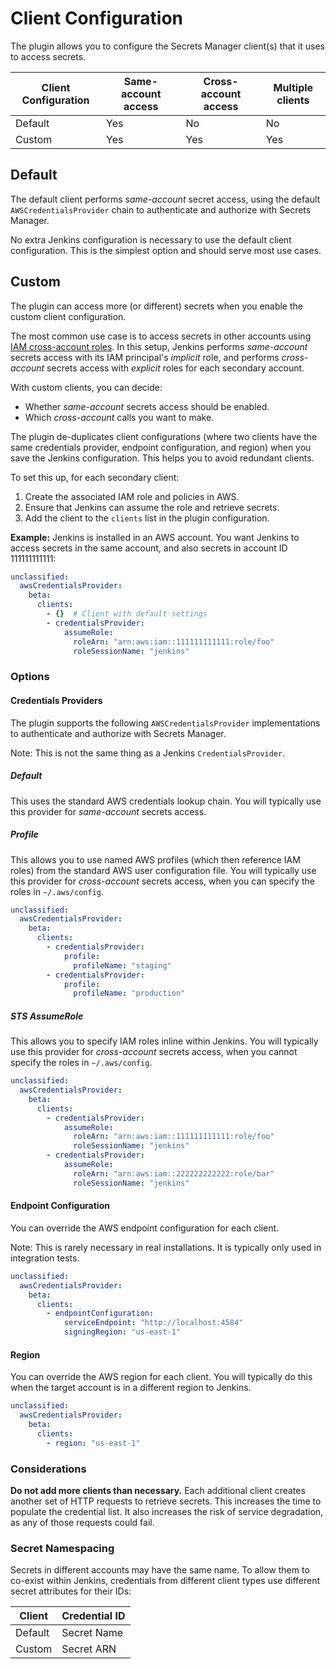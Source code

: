 # Client Configuration

The plugin allows you to configure the Secrets Manager client(s) that it uses to access secrets.

<table>
    <thead>
        <tr>
            <th>Client Configuration</th>
            <th>Same-account access</th>
            <th>Cross-account access</th>
            <th>Multiple clients</th>
        </tr>
    </thead>
    <tbody>
        <tr>
            <td>Default</td>
            <td>Yes</td>
            <td>No</td>
            <td>No</td>
        </tr>
        <tr>
            <td>Custom</td>
            <td>Yes</td>
            <td>Yes</td>
            <td>Yes</td>
        </tr>
    </tbody>
</table>

## Default

The default client performs *same-account* secret access, using the default `AWSCredentialsProvider` chain to authenticate and authorize with Secrets Manager.

No extra Jenkins configuration is necessary to use the default client configuration. This is the simplest option and should serve most use cases.

## Custom

The plugin can access more (or different) secrets when you enable the custom client configuration.

The most common use case is to access secrets in other accounts using [IAM cross-account roles](https://docs.aws.amazon.com/IAM/latest/UserGuide/tutorial_cross-account-with-roles.html). In this setup, Jenkins performs *same-account* secrets access with its IAM principal's *implicit* role, and performs *cross-account* secrets access with *explicit* roles for each secondary account.

With custom clients, you can decide:
 
- Whether *same-account* secrets access should be enabled.
- Which *cross-account* calls you want to make.

The plugin de-duplicates client configurations (where two clients have the same credentials provider, endpoint configuration, and region) when you save the Jenkins configuration. This helps you to avoid redundant clients.

To set this up, for each secondary client:

1. Create the associated IAM role and policies in AWS.
2. Ensure that Jenkins can assume the role and retrieve secrets.
3. Add the client to the `clients` list in the plugin configuration.

**Example:** Jenkins is installed in an AWS account. You want Jenkins to access secrets in the same account, and also secrets in account ID 111111111111:

```yaml
unclassified:
  awsCredentialsProvider:
    beta:
      clients:
        - {}  # Client with default settings
        - credentialsProvider:
            assumeRole:
              roleArn: "arn:aws:iam::111111111111:role/foo"
              roleSessionName: "jenkins"
```

### Options

#### Credentials Providers

The plugin supports the following `AWSCredentialsProvider` implementations to authenticate and authorize with Secrets Manager.

Note: This is not the same thing as a Jenkins `CredentialsProvider`.

##### Default

This uses the standard AWS credentials lookup chain. You will typically use this provider for *same-account* secrets access.

##### Profile

This allows you to use named AWS profiles (which then reference IAM roles) from the standard AWS user configuration file. You will typically use this provider for *cross-account* secrets access, when you can specify the roles in `~/.aws/config`.

```yaml
unclassified:
  awsCredentialsProvider:
    beta:
      clients:
        - credentialsProvider:
            profile:
              profileName: "staging"
        - credentialsProvider:
            profile:
              profileName: "production"
```

##### STS AssumeRole

This allows you to specify IAM roles inline within Jenkins. You will typically use this provider for *cross-account* secrets access, when you cannot specify the roles in `~/.aws/config`.

```yaml
unclassified:
  awsCredentialsProvider:
    beta:
      clients:
        - credentialsProvider:
            assumeRole:
              roleArn: "arn:aws:iam::111111111111:role/foo"
              roleSessionName: "jenkins"
        - credentialsProvider:
            assumeRole:
              roleArn: "arn:aws:iam::222222222222:role/bar"
              roleSessionName: "jenkins"
```

#### Endpoint Configuration

You can override the AWS endpoint configuration for each client.

Note: This is rarely necessary in real installations. It is typically only used in integration tests.

```yaml
unclassified:
  awsCredentialsProvider:
    beta:
      clients:
        - endpointConfiguration:
            serviceEndpoint: "http://localhost:4584"
            signingRegion: "us-east-1"
```

#### Region

You can override the AWS region for each client. You will typically do this when the target account is in a different region to Jenkins.

```yaml
unclassified:
  awsCredentialsProvider:
    beta:
      clients:
        - region: "us-east-1"
```

### Considerations

**Do not add more clients than necessary.** Each additional client creates another set of HTTP requests to retrieve secrets. This increases the time to populate the credential list. It also increases the risk of service degradation, as any of those requests could fail.

### Secret Namespacing

Secrets in different accounts may have the same name. To allow them to co-exist within Jenkins, credentials from different client types use different secret attributes for their IDs:

<table>
    <thead>
        <tr>
            <th>Client</th>
            <th>Credential ID</th>
        </tr>
    </thead>
    <tbody>
        <tr>
            <td>Default</td>
            <td>Secret Name</td>
        </tr>
        <tr>
            <td>Custom</td>
            <td>Secret ARN</td>
        </tr>
    </tbody>
</table>
